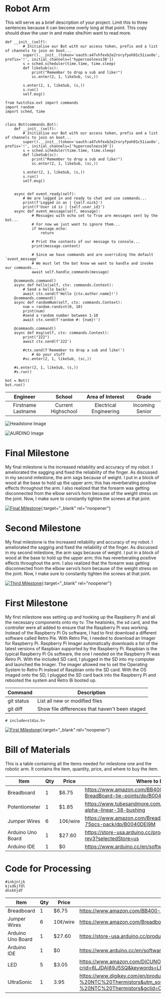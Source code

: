 ﻿# Robot Arm
This will serve as a brief description of your project. Limit this to three sentences because it can become overly long at that point. This copy should draw the user in and make she/him want to read more.

```
def __init__(self):
        # Initialise our Bot with our access token, prefix and a list of channels to join on boot...
        super().__init__(token='oauth:a47vhfexb2e2roryfpoh01c51iax0o', prefix='!', initial_channels=['hypercoolness30'])
        s = sched.scheduler(time.time, time.sleep)
        def likeSub(sc): 
            print("Remember to drop a sub and like!")
            sc.enter(2, 1, likeSub, (sc,))

        s.enter(2, 1, likeSub, (s,))
        s.run() 
        self.msg()
```

```
from twitchio.ext import commands
import random
import sched, time


class Bot(commands.Bot):
    def __init__(self):
        # Initialise our Bot with our access token, prefix and a list of channels to join on boot...
        super().__init__(token='oauth:a47vhfexb2e2roryfpoh01c51iax0o', prefix='!', initial_channels=['hypercoolness30'])
        s = sched.scheduler(time.time, time.sleep)
        def likeSub(sc): 
            print("Remember to drop a sub and like!")
            sc.enter(2, 1, likeSub, (sc,))

        s.enter(2, 1, likeSub, (s,))
        s.run() 
        self.msg()
            

    async def event_ready(self):
        # We are logged in and ready to chat and use commands...
        print(f'Logged in as | {self.nick}')
        print(f'User id is | {self.user_id}')
    async def event_message(self, message):
            # Messages with echo set to True are messages sent by the bot...
            # For now we just want to ignore them...
            if message.echo:
                return

            # Print the contents of our message to console...
            print(message.content)

            # Since we have commands and are overriding the default `event_message`
            # We must let the bot know we want to handle and invoke our commands...
            await self.handle_commands(message)

    @commands.command()
    async def hello(self, ctx: commands.Context):
        # Send a hello back!
        await ctx.send(f'Hello {ctx.author.name}!')
    @commands.command()
    async def randomNum(self, ctx: commands.Context):
        num = random.randint(0, 10)
        print(num)
        #send a random number between 1-10
        await ctx.send(f'random #: {num}!')
        
    @commands.command()
    async def msg(self, ctx: commands.Context):
        print("222")
        await ctx.send(f'222')
        
        #ctx.send(f'Remember to drop a sub and like!')
            # do your stuff
        #sc.enter(2, 1, likeSub, (sc,))

    #s.enter(2, 1, likeSub, (s,))
    #s.run()

bot = Bot()
bot.run()

```

| **Engineer** | **School** | **Area of Interest** | **Grade** |
|:--:|:--:|:--:|:--:|
| Firstname Lastname | Current Highschool | Electrical Engineering | Incoming Senior

![Headstone Image](https://bluestampengineering.com/wp-content/uploads/2016/05/improve.jpg)

![AURDINO Image](https://m.media-amazon.com/images/I/71z22cRPeeL._AC_SL1000_.jpg)
  
# Final Milestone
My final milestone is the increased reliability and accuracy of my robot. I ameliorated the sagging and fixed the reliability of the finger. As discussed in my second milestone, the arm sags because of weight. I put in a block of wood at the base to hold up the upper arm; this has reverberating positive effects throughout the arm. I also realized that the forearm was getting disconnected from the elbow servo’s horn because of the weight stress on the joint. Now, I make sure to constantly tighten the screws at that joint. 

[![Final Milestone](https://res.cloudinary.com/marcomontalbano/image/upload/v1612573869/video_to_markdown/images/youtube--F7M7imOVGug-c05b58ac6eb4c4700831b2b3070cd403.jpg )](https://www.youtube.com/watch?v=F7M7imOVGug&feature=emb_logo "Final Milestone"){:target="_blank" rel="noopener"}

# Second Milestone
My final milestone is the increased reliability and accuracy of my robot. I ameliorated the sagging and fixed the reliability of the finger. As discussed in my second milestone, the arm sags because of weight. I put in a block of wood at the base to hold up the upper arm; this has reverberating positive effects throughout the arm. I also realized that the forearm was getting disconnected from the elbow servo’s horn because of the weight stress on the joint. Now, I make sure to constantly tighten the screws at that joint.

[![Third Milestone](https://res.cloudinary.com/marcomontalbano/image/upload/v1612574014/video_to_markdown/images/youtube--y3VAmNlER5Y-c05b58ac6eb4c4700831b2b3070cd403.jpg)](https://www.youtube.com/watch?v=y3VAmNlER5Y&feature=emb_logo "Second Milestone"){:target="_blank" rel="noopener"}
# First Milestone
  

My first milestone was setting up and hooking up the Raspberry Pi and all the necessary components onto my tv. The heatsinks, the sd card, and the controller were all added to ensure that the Raspberry Pi was working. Instead of the Raspberry Pi Os software, I had to first download a different software called Retro Pie. With Retro Pie, I needed to download an Imager for Raspberry Pi. Raspberry Pi Imager automatically downloads a list of the latest versions of Raspbian supported by the Raspberry Pi. Raspbian is the typical Raspberry Pi Os software, the one I needed on the Raspberry Pi was Retro Pi. With the included SD card, I plugged in the SD into my computer and launched the Imager. The imager allowed me to set the Operating System to Retro Pi instead of Raspbian onto the SD card. With the OS imaged onto the SD, I plugged the SD card back into the Raspberry Pi and rebooted the system and Retro Bi booted up.

| Command | Description |
| --- | --- |
| git status | List all new or modified files |
| git diff | Show file differences that haven't been staged |


```
# include<stdio.h>
```

[![First Milestone](https://res.cloudinary.com/marcomontalbano/image/upload/v1612574117/video_to_markdown/images/youtube--CaCazFBhYKs-c05b58ac6eb4c4700831b2b3070cd403.jpg)](https://www.youtube.com/watch?v=CaCazFBhYKs "First Milestone"){:target="_blank" rel="noopener"}

# Bill of Materials 

This is a table containing all the items needed for milestone one and the robotic arm. It contains the item, quantity, price, and where to buy the item.

| Item | Qty | Price | Where to Buy |
| ------------- | ------------- | ------------- | ------------- |
| Breadboard  | 1 |  $6.75  | https://www.amazon.com/BB400-Solderless-Plug-BreadBoard-tie-points/dp/B0040Z1ERO |
| Potentiometer  | 1 | $1.85  |  https://www.tubesandmore.com/products/potentiometer-alpha-linear-38-bushing  |
| Jumper Wires  | 6 | 10¢/wire  |  https://www.amazon.com/Breadboard-Jumper-Wire-75pcs-pack/dp/B0040DEI9M |
| Arduino Uno Board  | 1  | $27.60  | https://store-usa.arduino.cc/products/arduino-uno-rev3?selectedStore=us  |
| Arduino IDE  | 1  | $0  | https://www.arduino.cc/en/software/ |

# Code for Processing

``` 
#inkjnljk
kjsdkjfdl
dnskhjdf
```

| Item | Qty | Price | Where to Buy |
| ------------- | ------------- | ------------- | ------------- |
| Breadboard  | 1 |  $6.75  | https://www.amazon.com/BB400-Solderless-Plug-BreadBoard-tie-points/dp/B0040Z1ERO |
| Jumper Wires  | 6 | 10¢/wire  |  https://www.amazon.com/Breadboard-Jumper-Wire-75pcs-pack/dp/B0040DEI9M |
| Arduino Uno Board  | 1  | $27.60  | https://store-usa.arduino.cc/products/arduino-uno-rev3?selectedStore=us  |
| Arduino IDE  | 1  | $0  | https://www.arduino.cc/en/software/ |
| LED | 5 | $3.05 |https://www.amazon.com/DiCUNO-450pcs-Colors-Emitting-Assorted/dp/B073QMYKDM/ref=sr_1_3?crid=6LJDAI89J5SQ&keywords=LED+kit&qid=1653586560&sprefix=led+kit%2Caps%2C175&sr=8-3 |
| UltraSonic | 1 | 3.95 | https://www.digikey.com/en/products/detail/adafruit-industries-llc/3942/9658069?utm_adgroup=Temperature%20Sensors%20-%20NTC%20Thermistors&utm_source=google&utm_medium=cpc&utm_campaign=Shopping_Product_Sensors%2C%20Transducers_NEW&utm_term=&utm_content=Temperature%20Sensors%20-%20NTC%20Thermistors&gclid=Cj0KCQjw8uOWBhDXARIsAOxKJ2GRJr-YuEC5TYBnVz52mJ3fxJ0dQcGTH9WjiTcOlsTtiYiEeHZa5gUaAh4VEALw_wcB |
